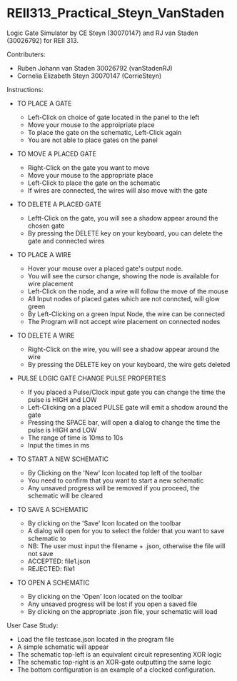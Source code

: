 # REII313_Practical_Steyn_VanStaden
Logic Gate Simulator by CE Steyn (30070147) and RJ van Staden (30026792) for REII 313.

Contributers:
* Ruben Johann van Staden 30026792 (vanStadenRJ)
* Cornelia Elizabeth Steyn 30070147 (CorrieSteyn)

Instructions:
* TO PLACE A GATE
  - Left-Click on choice of gate located in the panel to the left
  - Move your mouse to the approipriate place
  - To place the gate on the schematic, Left-Click again
  - You are not able to place gates on the panel
  
* TO MOVE A PLACED GATE
  - Right-Click on the gate you want to move
  - Move your mouse to the appropriate place
  - Left-Click to place the gate on the schematic
  - If wires are connected, the wires will also move with the gate
  
* TO DELETE A PLACED GATE
  - Leftt-Click on the gate, you will see a shadow appear around the chosen gate
  - By pressing the DELETE key on your keyboard, you can delete the gate and connected wires
  
* TO PLACE A WIRE
  - Hover your mouse over a placed gate's output node.
  - You will see the cursor change, showing the node is available for wire placement
  - Left-Click on the node, and a wire will follow the move of the mouse
  - All Input nodes of placed gates which are not conncted, will glow green
  - By Left-Clicking on a green Input Node, the wire can be connected
  - The Program will not accept wire placement on connected nodes
  
* TO DELETE A WIRE
  - Right-Click on the wire, you will see a shadow appear around the wire
  - By pressing the DELETE key on your keyboard, the wire gets deleted
  
* PULSE LOGIC GATE CHANGE PULSE PROPERTIES
  - If you placed a Pulse/Clock input gate you can change the time the pulse is HIGH and LOW
  - Left-Clicking on a placed PULSE gate will emit a shodow around the gate
  - Pressing the SPACE bar, will open a dialog to change the time the pulse is HIGH and LOW
  - The range of time is 10ms to 10s
  - Input the times in ms
  
* TO START A NEW SCHEMATIC
  - By Clicking on the 'New' Icon located top left of the toolbar
  - You need to confirm that you want to start a new schematic
  - Any unsaved progress will be removed if you proceed, the schematic will be cleared
  
* TO SAVE A SCHEMATIC
  - By clicking on the 'Save' Icon located on the toolbar
  - A dialog will open for you to select the folder that you want to save schematic to
  - NB: The user must input the filename + .json, otherwise the file will not save
  - ACCEPTED: file1.json
  - REJECTED: file1
  
* TO OPEN A SCHEMATIC
  - By clicking on the 'Open' Icon located on the toolbar
  - Any unsaved progress will be lost if you open a saved file
  - By clicking on the appropriate .json file, your schematic will load
  
User Case Study:
  - Load the file testcase.json located in the program file
  - A simple schematic will appear
  - The schematic top-left is an equivalent circuit representing XOR logic
  - The schematic top-right is an XOR-gate outputting the same logic
  - The bottom configuration is an example of a clocked configuration.  
